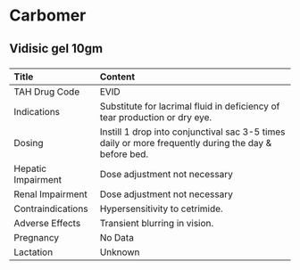 # Carbomer

## Vidisic gel 10gm

##### 

| Title              | Content                                                                                              |
|:-------------------|:-----------------------------------------------------------------------------------------------------|
| TAH Drug Code      | EVID                                                                                                 |
| Indications        | Substitute for lacrimal fluid in deficiency of tear production or dry eye.                           |
| Dosing             | Instill 1 drop into conjunctival sac 3-5 times daily or more frequently during the day & before bed. |
| Hepatic Impairment | Dose adjustment not necessary                                                                        |
| Renal Impairment   | Dose adjustment not necessary                                                                        |
| Contraindications  | Hypersensitivity to cetrimide.                                                                       |
| Adverse Effects    | Transient blurring in vision.                                                                        |
| Pregnancy          | No Data                                                                                              |
| Lactation          | Unknown                                                                                              |


